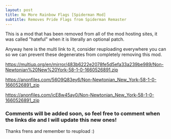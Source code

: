 ```yaml
---
layout: post
title: No More Rainbow Flags [Spiderman Mod]
subtitle: Removes Pride Flags from Spiderman Remaster
---
```


This is a mod that has been removed from all of the mod hosting sites, it was called "hateful" when it is literally an optional patch.

Anyway here is the multi link to it, consider reuploading everywhere you can so we can prevent these degenerates from completely removing this mod.

https://multiup.org/en/mirror/483b6222e2078fe5d5efa33a239be989/Non-Newtonian%20New%20York-58-1-0-1660526891.zip

https://anonfiles.com/56O9Q83ey6/Non-Newtonian_New_York-58-1-0-1660526891_zip

https://anonfiles.com/icE8w45ay0/Non-Newtonian_New_York-58-1-0-1660526891_zip

### Comments will be added soon, so feel free to comment when the links die and I will update this new ones!

Thanks frens and remember to reupload :)

